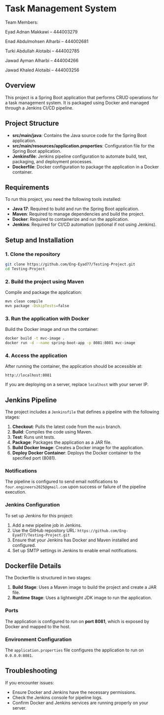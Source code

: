 # Task Management System


Team Members:

Eyad Adnan Makkawi – 444003279 

Enad Abdulmohsen Alharbi – 444002681 

Turki Abdullah Alotaibi – 444002785 

Jawad Ayman Alharbi – 444004266

Jawad Khaled Alotaibi – 444003256



## Overview
This project is a Spring Boot application that performs CRUD operations for a task management system. It is packaged using Docker and managed through a Jenkins CI/CD pipeline.

## Project Structure
- **src/main/java**: Contains the Java source code for the Spring Boot application.
- **src/main/resources/application.properties**: Configuration file for the Spring Boot application.
- **Jenkinsfile**: Jenkins pipeline configuration to automate build, test, packaging, and deployment processes.
- **Dockerfile**: Docker configuration to package the application in a Docker container.

## Requirements
To run this project, you need the following tools installed:
- **Java 17**: Required to build and run the Spring Boot application.
- **Maven**: Required to manage dependencies and build the project.
- **Docker**: Required to containerize and run the application.
- **Jenkins**: Required for CI/CD automation (optional if not using Jenkins).

## Setup and Installation

### 1. Clone the repository
```bash
git clone https://github.com/Eng-Eyad77/Testing-Project.git
cd Testing-Project
```

### 2. Build the project using Maven
Compile and package the application:
```bash
mvn clean compile
mvn package -DskipTests=false
```

### 3. Run the application with Docker
Build the Docker image and run the container:
```bash
docker build -t mvc-image .
docker run -d --name spring-boot-app -p 8081:8081 mvc-image
```

### 4. Access the application
After running the container, the application should be accessible at:
```
http://localhost:8081
```

If you are deploying on a server, replace `localhost` with your server IP.

## Jenkins Pipeline

The project includes a `Jenkinsfile` that defines a pipeline with the following stages:
1. **Checkout**: Pulls the latest code from the `main` branch.
2. **Build**: Compiles the code using Maven.
3. **Test**: Runs unit tests.
4. **Package**: Packages the application as a JAR file.
5. **Build Docker Image**: Creates a Docker image for the application.
6. **Deploy Docker Container**: Deploys the Docker container to the specified port (8081).

### Notifications
The pipeline is configured to send email notifications to `four.engineers2025@gmail.com` upon success or failure of the pipeline execution.

### Jenkins Configuration
To set up Jenkins for this project:
1. Add a new pipeline job in Jenkins.
2. Use the GitHub repository URL: `https://github.com/Eng-Eyad77/Testing-Project.git`
3. Ensure that your Jenkins has Docker and Maven installed and configured.
4. Set up SMTP settings in Jenkins to enable email notifications.

## Dockerfile Details
The Dockerfile is structured in two stages:
1. **Build Stage**: Uses a Maven image to build the project and create a JAR file.
2. **Runtime Stage**: Uses a lightweight JDK image to run the application.

### Ports
The application is configured to run on **port 8081**, which is exposed by Docker and mapped to the host.

### Environment Configuration
The `application.properties` file configures the application to run on `0.0.0.0:8081`.

## Troubleshooting
If you encounter issues:
- Ensure Docker and Jenkins have the necessary permissions.
- Check the Jenkins console for pipeline logs.
- Confirm Docker and Jenkins services are running properly on your server.


